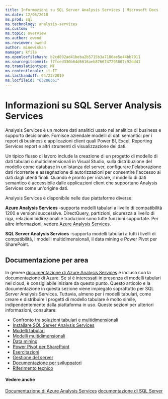```yaml
---
title: Informazioni su SQL Server Analysis Services | Microsoft Docs
ms.date: 12/05/2018
ms.prod: sql
ms.technology: analysis-services
ms.custom: ''
ms.topic: overview
ms.author: owend
ms.reviewer: owend
author: minewiskan
manager: kfile
ms.openlocfilehash: b2cd892ad41beba2b5715b3a7186ae5e44bb7911
ms.sourcegitcommit: f7fced330b64d6616aeb8766747295807c92dd41
ms.translationtype: MT
ms.contentlocale: it-IT
ms.lasthandoff: 04/23/2019
ms.locfileid: "63206361"
---
```

# <a name="about-sql-server-analysis-services"></a>Informazioni su SQL Server Analysis Services

Analysis Services è un motore dati analitici usato nel analitica di business e supporto decisionale. Fornisce aziendale modelli di dati semantici per i report di business e applicazioni client quali Power BI, Excel, Reporting Services report e altri strumenti di visualizzazione dei dati.

Un tipico flusso di lavoro include la creazione di un progetto di modello di dati tabulari o multidimensionali in Visual Studio, sulla distribuzione del modello come database in un'istanza del server, configurare l'elaborazione dati ricorrente e assegnazione di autorizzazioni per consentire l'accesso ai dati dagli utenti finali. Quando è pronto per iniziare, il modello di dati semantico è accessibile dalle applicazioni client che supportano Analysis Services come un'origine dati.

Analysis Services è disponibile nelle due piattaforme diverse:

**Azure Analysis Services** -supporta modelli tabulari a livello di compatibilità 1200 e versioni successive. DirectQuery, partizioni, sicurezza a livello di riga, relazioni bidirezionali e traduzioni sono tutte funzioni supportate. Per altre informazioni, vedere [Azure Analysis Services](https://docs.microsoft.com/azure/analysis-services/).

**SQL Server Analysis Services** -supporta modelli tabulari a tutti i livelli di compatibilità, i modelli multidimensionali, il data mining e Power Pivot per SharePoint.

## <a name="documentation-by-area"></a>Documentazione per area

In genere [documentazione di Azure Analysis Services](https://docs.microsoft.com/azure/analysis-services/) è incluso con la documentazione di Azure. Se si è interessati in presenza di modelli tabulari nel cloud, è consigliabile iniziare da questo punto. Questo articolo e la documentazione in questa sezione viene impiegato soprattutto per SQL Server Analysis Services. Tuttavia, almeno per i modelli tabulari, come creare e distribuire i progetti di modello tabulare è molto simile, indipendentemente dalla piattaforma in uso. Queste sezioni per ulteriori informazioni, consultare:

- [Confronto tra soluzioni tabulari e multidimensionali](../analysis-services/comparing-tabular-and-multidimensional-solutions-ssas.md)
- [Installare SQL Server Analysis Services](../analysis-services/instances/install-windows/install-analysis-services.md)
- [Modelli tabulari](../analysis-services/tabular-models/tabular-models-ssas.md)
- [Modelli multidimensionali](../analysis-services/multidimensional-models/multidimensional-models-ssas.md)
- [Data mining](../analysis-services/data-mining/data-mining-ssas.md)
- [Power Pivot per SharePoint](../analysis-services/power-pivot-sharepoint/power-pivot-for-sharepoint-ssas.md)
- [Esercitazioni](../analysis-services/analysis-services-tutorials-ssas.md)
- [Gestione del server](../analysis-services/instances/analysis-services-instance-management.md)
- [Documentazione per sviluppatori](analysis-services-developer-documentation.md)
- [Riferimento tecnico](https://docs.microsoft.com/bi-reference/)

#### <a name="see-also"></a>Vedere anche

[Documentazione di Azure Analysis Services](https://docs.microsoft.com/azure/analysis-services/)
[documentazione di SQL Server](../sql-server/sql-server-technical-documentation.md)
